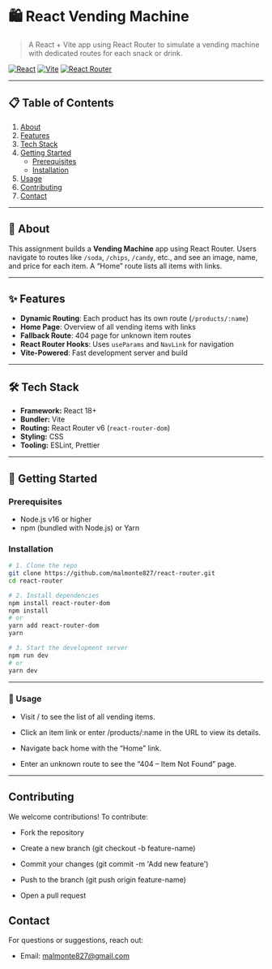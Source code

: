 # 🛍️ React Vending Machine

> A React + Vite app using React Router to simulate a vending machine with dedicated routes for each snack or drink.

[![React](https://img.shields.io/badge/react-18%2B-blue)](https://reactjs.org/) [![Vite](https://img.shields.io/badge/vite-4%2B-cyan)](https://vitejs.dev/) [![React Router](https://img.shields.io/badge/react--router-6+-purple)](https://reactrouter.com/)

---

## 📋 Table of Contents

1. [About](#about)  
2. [Features](#features)  
3. [Tech Stack](#tech-stack)  
4. [Getting Started](#getting-started)  
   - [Prerequisites](#prerequisites)  
   - [Installation](#installation)  
5. [Usage](#usage)  
6. [Contributing](#contributing)  
7. [Contact](#contact)  

---

## 🌟 About

This assignment builds a **Vending Machine** app using React Router. Users navigate to routes like `/soda`, `/chips`, `/candy`, etc., and see an image, name, and price for each item. A “Home” route lists all items with links.

---

## ✨ Features

- **Dynamic Routing**: Each product has its own route (`/products/:name`)  
- **Home Page**: Overview of all vending items with links  
- **Fallback Route**: 404 page for unknown item routes  
- **React Router Hooks**: Uses `useParams` and `NavLink` for navigation  
- **Vite-Powered**: Fast development server and build  

---

## 🛠 Tech Stack

- **Framework:** React 18+  
- **Bundler:** Vite  
- **Routing:** React Router v6 (`react-router-dom`)  
- **Styling:** CSS  
- **Tooling:** ESLint, Prettier  

---

## 🏁 Getting Started

### Prerequisites

- Node.js v16 or higher  
- npm (bundled with Node.js) or Yarn  

### Installation

```bash
# 1. Clone the repo
git clone https://github.com/malmonte827/react-router.git
cd react-router

# 2. Install dependencies
npm install react-router-dom
npm install
# or
yarn add react-router-dom
yarn

# 3. Start the development server
npm run dev
# or
yarn dev
```
---
### 📖 Usage

- Visit / to see the list of all vending items.

- Click an item link or enter /products/:name in the URL to view its details.

- Navigate back home with the “Home” link.

- Enter an unknown route to see the “404 – Item Not Found” page.
---
## Contributing

We welcome contributions! To contribute:

- Fork the repository

- Create a new branch (git checkout -b feature-name)

- Commit your changes (git commit -m 'Add new feature')

- Push to the branch (git push origin feature-name)

- Open a pull request

## Contact

For questions or suggestions, reach out:

- Email: malmonte827@gmail.com

